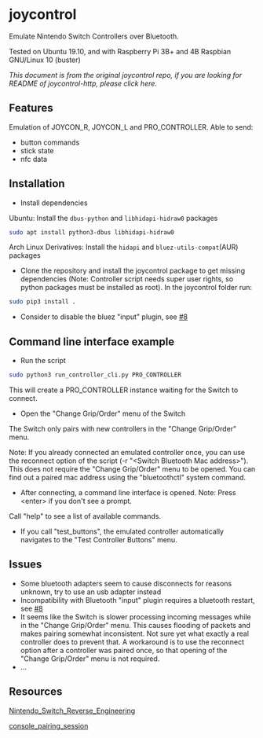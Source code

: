 # joycontrol
Emulate Nintendo Switch Controllers over Bluetooth.

Tested on Ubuntu 19.10, and with Raspberry Pi 3B+ and 4B Raspbian GNU/Linux 10 (buster)

*This document is from the original joycontrol repo, if you are looking for README of joycontrol-http, please click here.*

## Features
Emulation of JOYCON_R, JOYCON_L and PRO_CONTROLLER. Able to send:
- button commands
- stick state
- nfc data

## Installation
- Install dependencies

Ubuntu: Install the `dbus-python` and `libhidapi-hidraw0` packages
```bash
sudo apt install python3-dbus libhidapi-hidraw0
```

Arch Linux Derivatives: Install the `hidapi` and `bluez-utils-compat`(AUR) packages


- Clone the repository and install the joycontrol package to get missing dependencies (Note: Controller script needs super user rights, so python packages must be installed as root). In the joycontrol folder run:
```bash
sudo pip3 install .
```
- Consider to disable the bluez "input" plugin, see [#8](https://github.com/mart1nro/joycontrol/issues/8)

## Command line interface example
- Run the script
```bash
sudo python3 run_controller_cli.py PRO_CONTROLLER
```
This will create a PRO_CONTROLLER instance waiting for the Switch to connect.

- Open the "Change Grip/Order" menu of the Switch

The Switch only pairs with new controllers in the "Change Grip/Order" menu.

Note: If you already connected an emulated controller once, you can use the reconnect option of the script (-r "\<Switch Bluetooth Mac address>").
This does not require the "Change Grip/Order" menu to be opened. You can find out a paired mac address using the "bluetoothctl" system command.

- After connecting, a command line interface is opened. Note: Press \<enter> if you don't see a prompt.

Call "help" to see a list of available commands.

- If you call "test_buttons", the emulated controller automatically navigates to the "Test Controller Buttons" menu. 


## Issues
- Some bluetooth adapters seem to cause disconnects for reasons unknown, try to use an usb adapter instead 
- Incompatibility with Bluetooth "input" plugin requires a bluetooth restart, see [#8](https://github.com/mart1nro/joycontrol/issues/8)
- It seems like the Switch is slower processing incoming messages while in the "Change Grip/Order" menu.
  This causes flooding of packets and makes pairing somewhat inconsistent.
  Not sure yet what exactly a real controller does to prevent that.
  A workaround is to use the reconnect option after a controller was paired once, so that
  opening of the "Change Grip/Order" menu is not required.
- ...


## Resources

[Nintendo_Switch_Reverse_Engineering](https://github.com/dekuNukem/Nintendo_Switch_Reverse_Engineering)

[console_pairing_session](https://github.com/timmeh87/switchnotes/blob/master/console_pairing_session)
